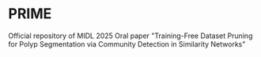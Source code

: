# PRIME
Official repository of MIDL 2025 Oral paper "Training-Free Dataset Pruning for Polyp Segmentation via Community Detection in Similarity Networks"

